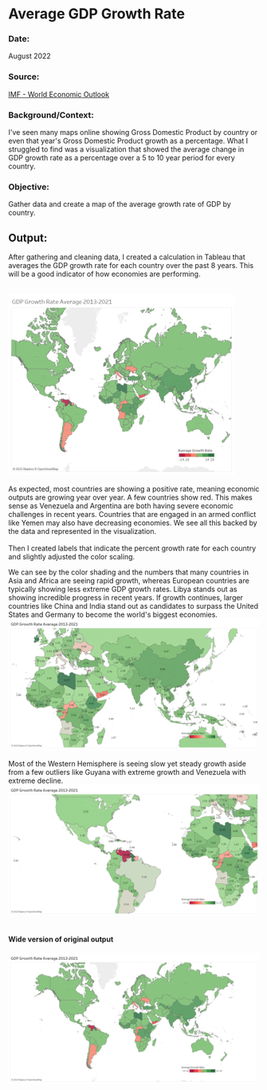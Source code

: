 <h1>Average GDP Growth Rate</h1>

### Date:
August 2022

### Source:
[IMF - World Economic Outlook](https://www.imf.org/en/Publications/WEO/weo-database/2025/April/weo-report?c=512,914,612,171,614,311,213,911,314,193,122,912,313,419,513,316,913,124,339,638,514,218,963,616,223,516,918,748,618,624,522,622,156,626,628,228,924,233,632,636,634,238,662,960,423,935,128,611,321,243,248,469,253,642,643,939,734,644,819,172,132,646,648,915,134,652,174,328,258,656,654,336,263,268,532,944,176,534,536,429,433,178,436,136,343,158,439,916,664,826,542,967,443,917,544,941,446,666,668,672,946,137,546,674,676,548,556,678,181,867,682,684,273,868,921,948,943,686,688,518,728,836,558,138,196,278,692,694,962,142,449,564,565,283,853,288,293,566,964,182,359,453,968,922,714,862,135,716,456,722,942,718,724,576,936,961,813,726,199,733,184,524,361,362,364,732,366,144,146,463,528,923,738,578,537,742,866,369,744,186,925,869,746,926,466,112,111,298,927,846,299,582,487,474,754,698,&s=NGDPD,&sy=2022&ey=2029&ssm=0&scsm=1&scc=0&ssd=1&ssc=0&sic=0&sort=country&ds=.&br=1)

### Background/Context:
I've seen many maps online showing Gross Domestic Product by country or even that year's Gross Domestic Product growth as a percentage.
What I struggled to find was a visualization that showed the average change in GDP growth rate as a percentage over a 5 to 10 year period for every country.

### Objective:
Gather data and create a map of the average growth rate of GDP by country.

<h2>Output:</h2>
After gathering and cleaning data, I created a calculation in Tableau that averages the GDP growth rate for each country over the past 8 years.
This will be a good indicator of how economies are performing.
<p align="left">
<br />
<img src="https://github.com/jameszil/pictures/blob/main/Tableau/GDP%20Growth%20Rate%20Average%202013-2021.png?raw=true" height="90%" width="90%" alt="Steps"/>
<br />
<br />
As expected, most countries are showing a positive rate, meaning economic outputs are growing year over year.
A few countries show red. This makes sense as Venezuela and Argentina are both having severe economic challenges in recent years. Countries that are engaged in an armed conflict like Yemen may also have decreasing economies.
We see all this backed by the data and represented in the visualization.
<br />
<br />
Then I created labels that indicate the percent growth rate for each country and slightly adjusted the color scaling.
  
We can see by the color shading and the numbers that many countries in Asia and Africa are seeing rapid growth, whereas European countries are typically showing less extreme GDP growth rates.
Libya stands out as showing incredible progress in recent years.
If growth continues, larger countries like China and India stand out as candidates to surpass the United States and Germany to become the world's biggest economies.
<br />
<img src="https://github.com/jameszil/pictures/blob/main/Tableau/GDP%20percents%20east.png?raw=true" height="100%" width="100%" alt="Steps"/>
<br />
<br />
Most of the Western Hemisphere is seeing slow yet steady growth aside from a few outliers like Guyana with extreme growth and Venezuela with extreme decline.
<br />
<img src="https://github.com/jameszil/pictures/blob/main/Tableau/GDP%20percents%20west.png?raw=true" height="100%" width="100%" alt="Steps"/>
<br />
<br />
#### Wide version of original output
<img src="https://github.com/jameszil/pictures/blob/main/Tableau/GDP%20Growth%20Rate%20Average%202013-2021%20wide.png?raw=true" height="100%" width="100%" alt="Steps"/>


